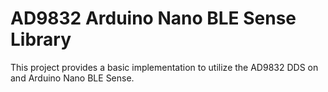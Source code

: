 # AD9832 Arduino Nano BLE Sense Library
This project provides a basic implementation to utilize the AD9832 DDS on and Arduino Nano BLE Sense.

